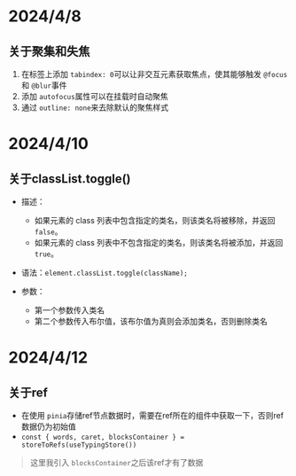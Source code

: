 # 2024/4/8

## 关于聚集和失焦

1. 在标签上添加 `tabindex: 0`可以让非交互元素获取焦点，使其能够触发 `@focus`和 `@blur`事件
2. 添加 `autofocus`属性可以在挂载时自动聚焦
3. 通过 `outline: none`来去除默认的聚焦样式

# 2024/4/10

## 关于classList.toggle()

- 描述：

  * 如果元素的 class 列表中包含指定的类名，则该类名将被移除，并返回 `false`。
  * 如果元素的 class 列表中不包含指定的类名，则该类名将被添加，并返回 `true`。
- 语法：`element.classList.toggle(className);`
- 参数：

  - 第一个参数传入类名
  - 第二个参数传入布尔值，该布尔值为真则会添加类名，否则删除类名

# 2024/4/12

## 关于ref

- 在使用 `pinia`存储ref节点数据时，需要在ref所在的组件中获取一下，否则ref数据仍为初始值
- `const { words, caret, blocksContainer } = storeToRefs(useTypingStore())`

> 这里我引入 `blocksContainer`之后该ref才有了数据
